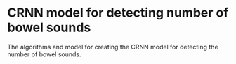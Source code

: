 # CRNN model for detecting number of bowel sounds
The algorithms and model for creating the CRNN model for detecting the number of bowel sounds.
